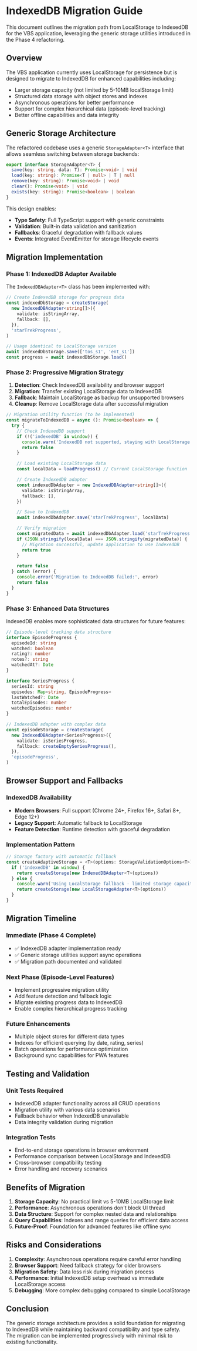 # IndexedDB Migration Guide

This document outlines the migration path from LocalStorage to IndexedDB for the VBS application, leveraging the generic storage utilities introduced in the Phase 4 refactoring.

## Overview

The VBS application currently uses LocalStorage for persistence but is designed to migrate to IndexedDB for enhanced capabilities including:

- Larger storage capacity (not limited by 5-10MB localStorage limit)
- Structured data storage with object stores and indexes
- Asynchronous operations for better performance
- Support for complex hierarchical data (episode-level tracking)
- Better offline capabilities and data integrity

## Generic Storage Architecture

The refactored codebase uses a generic `StorageAdapter<T>` interface that allows seamless switching between storage backends:

```typescript
export interface StorageAdapter<T> {
  save(key: string, data: T): Promise<void> | void
  load(key: string): Promise<T | null> | T | null
  remove(key: string): Promise<void> | void
  clear(): Promise<void> | void
  exists(key: string): Promise<boolean> | boolean
}
```

This design enables:

- **Type Safety**: Full TypeScript support with generic constraints
- **Validation**: Built-in data validation and sanitization
- **Fallbacks**: Graceful degradation with fallback values
- **Events**: Integrated EventEmitter for storage lifecycle events

## Migration Implementation

### Phase 1: IndexedDB Adapter Available

The `IndexedDBAdapter<T>` class has been implemented with:

```typescript
// Create IndexedDB storage for progress data
const indexedDbStorage = createStorage(
  new IndexedDBAdapter<string[]>({
    validate: isStringArray,
    fallback: [],
  }),
  'starTrekProgress',
)

// Usage identical to LocalStorage version
await indexedDbStorage.save(['tos_s1', 'ent_s1'])
const progress = await indexedDbStorage.load()
```

### Phase 2: Progressive Migration Strategy

1. **Detection**: Check IndexedDB availability and browser support
2. **Migration**: Transfer existing LocalStorage data to IndexedDB
3. **Fallback**: Maintain LocalStorage as backup for unsupported browsers
4. **Cleanup**: Remove LocalStorage data after successful migration

```typescript
// Migration utility function (to be implemented)
const migrateToIndexedDB = async (): Promise<boolean> => {
  try {
    // Check IndexedDB support
    if (!('indexedDB' in window)) {
      console.warn('IndexedDB not supported, staying with LocalStorage')
      return false
    }

    // Load existing LocalStorage data
    const localData = loadProgress() // Current LocalStorage function

    // Create IndexedDB adapter
    const indexedDbAdapter = new IndexedDBAdapter<string[]>({
      validate: isStringArray,
      fallback: [],
    })

    // Save to IndexedDB
    await indexedDbAdapter.save('starTrekProgress', localData)

    // Verify migration
    const migratedData = await indexedDbAdapter.load('starTrekProgress')
    if (JSON.stringify(localData) === JSON.stringify(migratedData)) {
      // Migration successful, update application to use IndexedDB
      return true
    }

    return false
  } catch (error) {
    console.error('Migration to IndexedDB failed:', error)
    return false
  }
}
```

### Phase 3: Enhanced Data Structures

IndexedDB enables more sophisticated data structures for future features:

```typescript
// Episode-level tracking data structure
interface EpisodeProgress {
  episodeId: string
  watched: boolean
  rating?: number
  notes?: string
  watchedAt?: Date
}

interface SeriesProgress {
  seriesId: string
  episodes: Map<string, EpisodeProgress>
  lastWatched?: Date
  totalEpisodes: number
  watchedEpisodes: number
}

// IndexedDB adapter with complex data
const episodeStorage = createStorage(
  new IndexedDBAdapter<SeriesProgress>({
    validate: isSeriesProgress,
    fallback: createEmptySeriesProgress(),
  }),
  'episodeProgress',
)
```

## Browser Support and Fallbacks

### IndexedDB Availability

- **Modern Browsers**: Full support (Chrome 24+, Firefox 16+, Safari 8+, Edge 12+)
- **Legacy Support**: Automatic fallback to LocalStorage
- **Feature Detection**: Runtime detection with graceful degradation

### Implementation Pattern

```typescript
// Storage factory with automatic fallback
const createAdaptiveStorage = <T>(options: StorageValidationOptions<T>) => {
  if ('indexedDB' in window) {
    return createStorage(new IndexedDBAdapter<T>(options))
  } else {
    console.warn('Using LocalStorage fallback - limited storage capacity')
    return createStorage(new LocalStorageAdapter<T>(options))
  }
}
```

## Migration Timeline

### Immediate (Phase 4 Complete)

- ✅ IndexedDB adapter implementation ready
- ✅ Generic storage utilities support async operations
- ✅ Migration path documented and validated

### Next Phase (Episode-Level Features)

- Implement progressive migration utility
- Add feature detection and fallback logic
- Migrate existing progress data to IndexedDB
- Enable complex hierarchical progress tracking

### Future Enhancements

- Multiple object stores for different data types
- Indexes for efficient querying (by date, rating, series)
- Batch operations for performance optimization
- Background sync capabilities for PWA features

## Testing and Validation

### Unit Tests Required

- IndexedDB adapter functionality across all CRUD operations
- Migration utility with various data scenarios
- Fallback behavior when IndexedDB unavailable
- Data integrity validation during migration

### Integration Tests

- End-to-end storage operations in browser environment
- Performance comparison between LocalStorage and IndexedDB
- Cross-browser compatibility testing
- Error handling and recovery scenarios

## Benefits of Migration

1. **Storage Capacity**: No practical limit vs 5-10MB LocalStorage limit
2. **Performance**: Asynchronous operations don't block UI thread
3. **Data Structure**: Support for complex nested data and relationships
4. **Query Capabilities**: Indexes and range queries for efficient data access
5. **Future-Proof**: Foundation for advanced features like offline sync

## Risks and Considerations

1. **Complexity**: Asynchronous operations require careful error handling
2. **Browser Support**: Need fallback strategy for older browsers
3. **Migration Safety**: Data loss risk during migration process
4. **Performance**: Initial IndexedDB setup overhead vs immediate LocalStorage access
5. **Debugging**: More complex debugging compared to simple LocalStorage

## Conclusion

The generic storage architecture provides a solid foundation for migrating to IndexedDB while maintaining backward compatibility and type safety. The migration can be implemented progressively with minimal risk to existing functionality.
